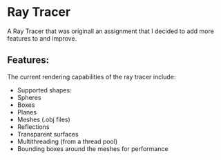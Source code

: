 # Ray Tracer
A Ray Tracer that was originall an assignment that I decided to add more features to and improve.

## Features:
The current rendering capabilities of the ray tracer include:
* Supported shapes:
 * Spheres
 * Boxes
 * Planes
 * Meshes (.obj files)
* Reflections
* Transparent surfaces
* Multithreading (from a thread pool)
* Bounding boxes around the meshes for performance

